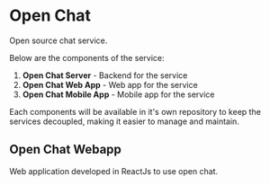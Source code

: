 # Open Chat

Open source chat service.

Below are the components of the service:

1. **Open Chat Server** - Backend for the service
2. **Open Chat Web App** - Web app for the service
3. **Open Chat Mobile App** - Mobile app for the service

Each components will be available in it's own repository to keep the services decoupled, making it easier to manage and maintain.

## Open Chat Webapp

Web application developed in ReactJs to use open chat.
